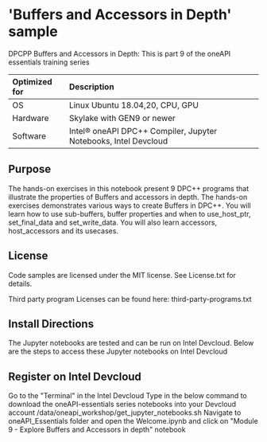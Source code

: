 # 'Buffers and Accessors in Depth' sample
DPCPP Buffers and Accessors in Depth: This is part 9 of the oneAPI essentials training series

  
| Optimized for                       | Description
|:---                               |:---
| OS                                | Linux Ubuntu 18.04,20, CPU, GPU 
| Hardware                          | Skylake with GEN9 or newer
| Software                          | Intel® oneAPI DPC++ Compiler, Jupyter Notebooks, Intel Devcloud

## Purpose
The hands-on exercises in this notebook present 9  DPC++ programs that illustrate the properties of Buffers and accessors in depth. The hands-on exercises demonstrates various ways to create Buffers in DPC++. You will learn how to use sub-buffers, buffer properties and when to use_host_ptr, set_final_data and set_write_data. You will also learn accessors, host_accessors and its usecases.

## License
Code samples are licensed under the MIT license. See License.txt for details.

Third party program Licenses can be found here: third-party-programs.txt

## Install Directions
The Jupyter notebooks are tested and can be run on Intel Devcloud. Below are the steps to access these Jupyter notebooks on Intel Devcloud

## Register on Intel Devcloud
Go to the "Terminal" in the Intel Devcloud
Type in the below command to download the oneAPI-essentials series notebooks into your Devcloud account /data/oneapi_workshop/get_jupyter_notebooks.sh
Navigate to oneAPI_Essentials folder and open the Welcome.ipynb and click on "Module 9 - Explore Buffers and Accessors in depth" notebook


  
